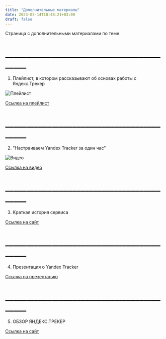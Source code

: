 ```yaml
---
title: "Дополнительные материалы"
date: 2023-05-14T18:48:21+03:00
draft: false
---
```

Страница с дополнительными материалами по теме.

# __________________________________________

1. Плейлист, в котором рассказывают об основах работы с Яндекс.Трекер

![Плейлист](/плейлист.PNG)

[Ссылка на плейлист](https://www.youtube.com/watch?v=tN7TsTwGNoE&list=PLjEKjSpX1kHVJ2Bew2Xp99c7pty0ksbj-)

# __________________________________________

2. "Настраиваем Yandex Tracker за один час"

![Видео](/видео.PNG)

[Ссылка на видео](https://www.youtube.com/watch?v=EdKlYJR2ph0)

# __________________________________________

3. Краткая история сервиса

[Ссылка на сайт](https://www.tadviser.ru/index.php/%D0%9F%D1%80%D0%BE%D0%B4%D1%83%D0%BA%D1%82:%D0%AF%D0%BD%D0%B4%D0%B5%D0%BA%D1%81.%D0%A2%D1%80%D0%B5%D0%BA%D0%B5%D1%80_(Yandex_Tracker))

# __________________________________________

4. Презентация о Yandex Tracker

[Ссылка на презентацию](https://softline.ru/uploads/files/3f5556/29f17a/93f5a7/%D0%A3%D0%BF%D1%80%D0%B0%D0%B2%D0%BB%D0%B5%D0%BD%D0%B8%D0%B5%20%D0%BF%D1%80%D0%BE%D1%86%D0%B5%D1%81%D1%81%D0%B0%D0%BC%D0%B8%20%D1%81%20Yandex%20Tracker.pdf)

# __________________________________________

5. ОБЗОР ЯНДЕКС.ТРЕКЕР

[Ссылка на сайт](https://quokka.media/obzory/yandex-treker/)
